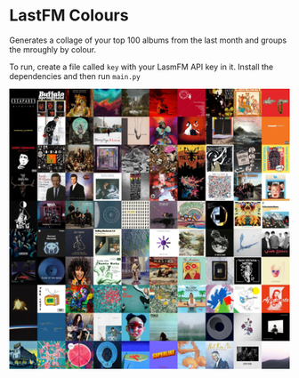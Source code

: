 # LastFM Colours

Generates a collage of your top 100 albums from the last month and groups the mroughly by colour.

To run, create a file called `key` with your LasmFM API key in it. Install the dependencies and then run `main.py`

![collage](collage.jpg)